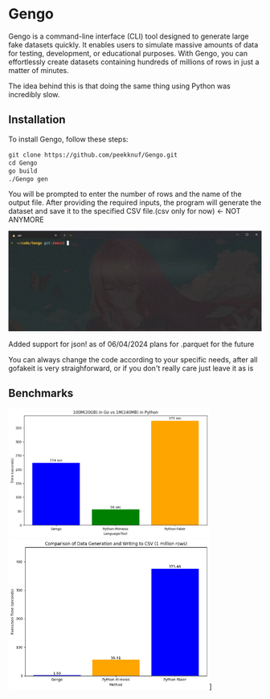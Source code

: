 # Gengo

Gengo is a command-line interface (CLI) tool designed to generate large fake datasets quickly. 
It enables users to simulate massive amounts of data for testing, development, or educational purposes. 
With Gengo, you can effortlessly create datasets containing hundreds of millions of rows in just a matter of minutes.

The idea behind this is that doing the same thing using Python was incredibly slow. 

## Installation

To install Gengo, follow these steps:

```
git clone https://github.com/peekknuf/Gengo.git
cd Gengo
go build
./Gengo gen
```

You will be prompted to enter the number of rows and the name of the output file. After providing the required inputs, the program will generate the dataset and save it to the specified CSV file.(csv only for now) <- NOT ANYMORE

![Little silly preview](rec.gif)

Added support for json! as of 06/04/2024
plans for .parquet for the future 

You can always change the code according to your specific needs, after all gofakeit is very straighforward, or if you don't really care just leave it as is

## Benchmarks

[<img src="output_100m.png" width="400" height="auto">](output_100m.png)  
<img src="output_comparison.png" width="400" height="auto">]

